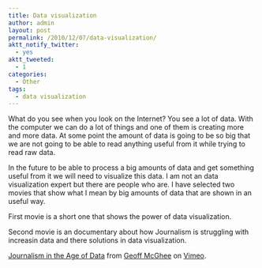 ```yaml
---
title: Data visualization
author: admin
layout: post
permalink: /2010/12/07/data-visualization/
aktt_notify_twitter:
  - yes
aktt_tweeted:
  - 1
categories:
  - Other
tags:
  - data visualization
---
```

What do you see when you look on the Internet? You see a lot of data. With the computer we can do a lot of things and one of them is creating more and more data. At some point the amount of data is going to be so big that we are not going to be able to read anything useful from it while trying to read raw data. <!--more-->

In the future to be able to process a big amounts of data and get something useful from it we will need to visualize this data. I am not an data visualization expert but there are people who are. I have selected two movies that show what I mean by big amounts of data that are shown in an useful way.

First movie is a short one that shows the power of data visualization.  


Second movie is an documentary about how Journalism is struggling with increasin data and there solutions in data visualization.  


[Journalism in the Age of Data][1] from [Geoff McGhee][2] on [Vimeo][3].

 [1]: http://vimeo.com/14777910
 [2]: http://vimeo.com/geoffmcghee
 [3]: http://vimeo.com